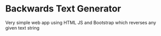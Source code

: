 # Backwards Text Generator
Very simple web app using HTML JS and Bootstrap which reverses any given text string
